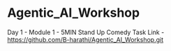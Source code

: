 # Agentic_AI_Workshop

Day 1 - Module 1 -  5MIN Stand Up Comedy Task Link - https://github.com/B-harathi/Agentic_AI_Workshop.git